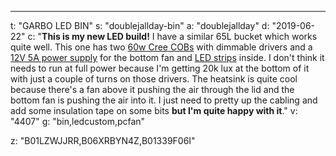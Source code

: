 ---
t: "GARBO LED BIN"
s: "doublejallday-bin"
a: "doublejallday"
d: "2019-06-22"
c: "<strong>This is my new LED build!</strong> I have a similar 65L bucket which works quite well. This one has two <a href='https://www.amazon.com/world-Xlamp-CXA2530-Light-White/dp/B01LZWJJRR//ref=as_li_ss_tl?ie=UTF8&linkCode=ll1&tag=spacbuck-20&linkId=d51b640fc53f710fb730b69958978995'>60w Cree COBs</a> with dimmable drivers and a <a href='https://www.amazon.com/LEDMO-Power-Supply-Transformers-Adapter/dp/B01461MOGQ/ref=as_li_ss_tl?ie=UTF8&qid=1519484960&sr=8-3&keywords=12v+5a+power+supply+led&linkCode=ll1&tag=spacbuck-20&linkId=017546007176b8add4153cdb2979e282'>12V 5A power supply</a> for the bottom fan and <a href='https://www.amazon.com/LEDMO-16-4Ft-300LEDs-Non-waterproof-brightness/dp/B01339F06I//ref=as_li_ss_tl?ie=UTF8&linkCode=ll1&tag=spacbuck-20&linkId=c6726983c4189cca4603f4b350b8028f'>LED strips</a> inside. I don't think it needs to run at full power because I'm getting 20k lux at the bottom of it with just a couple of turns on those drivers. The heatsink is quite cool because there's a fan above it pushing the air through the lid and the bottom fan is pushing the air into it. I just need to pretty up the cabling and add some insulation tape on some bits <strong>but I'm quite happy with it</strong>."
v: "4407"
g: "bin,ledcustom,pcfan"

z: "B01LZWJJRR,B06XRBYN4Z,B01339F06I"